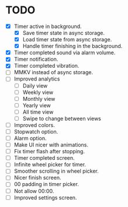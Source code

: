 # TODO

- [x] Timer active in background.
   - [x] Save timer state in async storage.
   - [x] Load timer state from async storage.
   - [x] Handle timer finishing in the background.
- [x] Timer completed sound via alarm volume.
- [x] Timer notification.
- [x] Timer completed vibration.
- [ ] MMKV instead of async storage.
- [ ] Improved analytics
   - [ ] Daily view
   - [ ] Weekly view
   - [ ] Monthly view
   - [ ] Yearly view
   - [ ] All time view
   - [ ] Swipe to change between views
- [ ] Improved colors.
- [ ] Stopwatch option.
- [ ] Alarm option.
- [ ] Make UI nicer with animations.
- [ ] Fix timer flash after stopping.
- [ ] Timer completed screen.
- [ ] Infinite wheel picker for timer.
- [ ] Smoother scrolling in wheel picker.
- [ ] Nicer finish screen.
- [ ] 00 padding in timer picker.
- [ ] Not allow 00:00.
- [ ] Improved settings screen.
